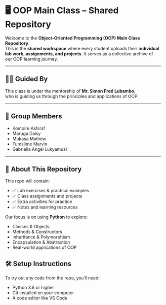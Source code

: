 # 🖥️ OOP Main Class – Shared Repository

Welcome to the **Object-Oriented Programming (OOP) Main Class Repository**.  
This is the **shared workspace** where every student uploads their **individual lab work, assignments, and projects**. It serves as a collective archive of our OOP learning journey.

---

## 👨‍🏫 Guided By

This class is under the mentorship of **Mr. Simon Fred Lubambo**,  
who is guiding us through the principles and applications of OOP.

---

## 👥 Group Members

- Komoire Ashiraf
- Maruga Daisy
- Mukasa Mathew
- Tumsiime Marvin
- Gabriella Angel Lukyamuzi

---

## 📘 About This Repository

This repo will contain:

- ✅ Lab exercises & practical examples
- ✅ Class assignments and projects
- ✅ Extra activities for practice
- ✅ Notes and learning resources

Our focus is on using **Python** to explore:

- Classes & Objects
- Methods & Constructors
- Inheritance & Polymorphism
- Encapsulation & Abstraction
- Real-world applications of OOP

## 🛠️ Setup Instructions

To try out any code from the repo, you’ll need:

- Python 3.8 or higher
- Git installed on your computer
- A code editor like VS Code
